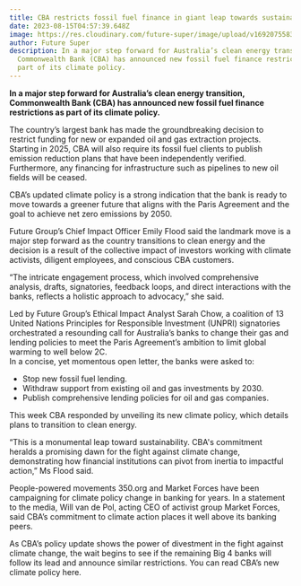 ```yaml
---
title: CBA restricts fossil fuel finance in giant leap towards sustainability
date: 2023-08-15T04:57:39.648Z
image: https://res.cloudinary.com/future-super/image/upload/v1692075583/photo-1611273426858-450d8e3c9fce.avif
author: Future Super
description: In a major step forward for Australia’s clean energy transition,
  Commonwealth Bank (CBA) has announced new fossil fuel finance restrictions as
  part of its climate policy.
---
```

**In a major step forward for Australia’s clean energy transition, Commonwealth Bank (CBA) has announced new fossil fuel finance restrictions as part of its climate policy.** 

The country’s largest bank has made the groundbreaking decision to restrict funding for new or expanded oil and gas extraction projects. Starting in 2025, CBA will also require its fossil fuel clients to publish emission reduction plans that have been independently verified. Furthermore, any financing for infrastructure such as pipelines to new oil fields will be ceased. 

CBA’s updated climate policy is a strong indication that the bank is ready to move towards a greener future that aligns with the Paris Agreement and the goal to achieve net zero emissions by 2050. 

Future Group’s Chief Impact Officer Emily Flood said the landmark move is a major step forward as the country transitions to clean energy and the decision is a result of the collective impact of investors working with climate activists, diligent employees, and conscious CBA customers. 

“The intricate engagement process, which involved comprehensive analysis, drafts, signatories, feedback loops, and direct interactions with the banks, reflects a holistic approach to advocacy,” she said. 

Led by Future Group’s Ethical Impact Analyst Sarah Chow, a coalition of 13 United Nations Principles for Responsible Investment (UNPRI) signatories orchestrated a resounding call for Australia’s banks to change their gas and lending policies to meet the Paris Agreement’s ambition to limit global warming to well below 2C. \
In a concise, yet momentous open letter, the banks were asked to:

* Stop new fossil fuel lending.
* Withdraw support from existing oil and gas investments by 2030.
* Publish comprehensive lending policies for oil and gas companies.

This week CBA responded by unveiling its new climate policy, which details plans to transition to clean energy. 

“This is a monumental leap toward sustainability. CBA's commitment heralds a promising dawn for the fight against climate change, demonstrating how financial institutions can pivot from inertia to impactful action,” Ms Flood said. 

People-powered movements 350.org and Market Forces have been campaigning for climate policy change in banking for years. In a statement to the media, Will van de Pol, acting CEO of activist group Market Forces, said CBA’s commitment to climate action places it well above its banking peers. 

As CBA’s policy update shows the power of divestment in the fight against climate change, the wait begins to see if the remaining Big 4 banks will follow its lead and announce similar restrictions. You can read CBA’s new climate policy here.